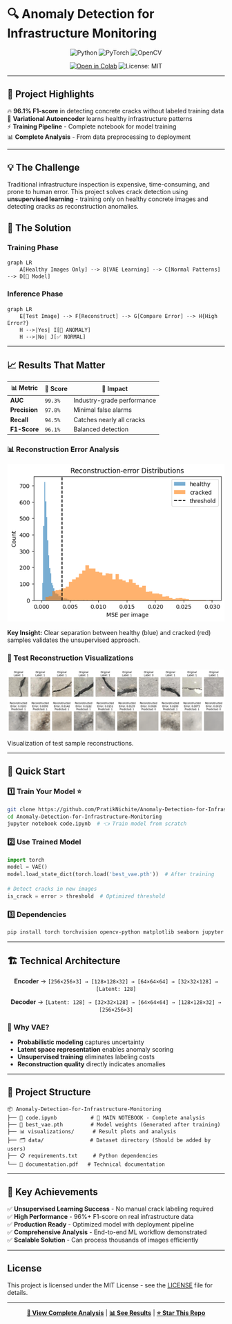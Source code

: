 # 🔍 Anomaly Detection for Infrastructure Monitoring

<div align="center">

![Python](https://img.shields.io/badge/Python-3776AB?style=for-the-badge&logo=python&logoColor=white)
![PyTorch](https://img.shields.io/badge/PyTorch-EE4C2C?style=for-the-badge&logo=pytorch&logoColor=white)
![OpenCV](https://img.shields.io/badge/OpenCV-27338e?style=for-the-badge&logo=OpenCV&logoColor=white)


[![Open in Colab](https://colab.research.google.com/assets/colab-badge.svg)](https://colab.research.google.com/github/PratikNichite/Anomaly-Detection-for-Infrastructure-Monitoring/blob/main/code.ipynb)
![License: MIT](https://img.shields.io/badge/License-MIT-green.svg)

</div>

---

## 🚀 Project Highlights

🔥 **96.1% F1-score** in detecting concrete cracks without labeled training data  
🧠 **Variational Autoencoder** learns healthy infrastructure patterns  
⚡ **Training Pipeline** - Complete notebook for model training  
📊 **Complete Analysis** - From data preprocessing to deployment  

---

## 💡 The Challenge

Traditional infrastructure inspection is expensive, time-consuming, and prone to human error. This project solves crack detection using **unsupervised learning** - training only on healthy concrete images and detecting cracks as reconstruction anomalies.

## 🎯 The Solution

### Training Phase
```mermaid
graph LR
    A[Healthy Images Only] --> B[VAE Learning] --> C[Normal Patterns] --> D[💾 Model]
```

### Inference Phase
```mermaid
graph LR
    E[Test Image] --> F[Reconstruct] --> G[Compare Error] --> H{High Error?}
    H -->|Yes| I[🚨 ANOMALY]
    H -->|No| J[✅ NORMAL]
```

---

## 📈 Results That Matter

<div align="center">

| 📊 **Metric** | 🎯 **Score** | 📝 **Impact** |
|---------------|--------------|---------------|
| **AUC** | `99.3%` | Industry-grade performance |
| **Precision** | `97.8%` | Minimal false alarms |
| **Recall** | `94.5%` | Catches nearly all cracks |
| **F1-Score** | `96.1%` | Balanced detection |

</div>

### 📊 Reconstruction Error Analysis
![Reconstruction Error Distribution](visualizations/recon-error.png)

**Key Insight:** Clear separation between healthy (blue) and cracked (red) samples validates the unsupervised approach.

### 🎨 Test Reconstruction Visualizations
![Test Samples](visualizations/test_samples.png)

Visualization of test sample reconstructions.

---

## 🚀 Quick Start

### 1️⃣ **Train Your Model** ⭐
```bash
git clone https://github.com/PratikNichite/Anomaly-Detection-for-Infrastructure-Monitoring.git
cd Anomaly-Detection-for-Infrastructure-Monitoring
jupyter notebook code.ipynb  # 👈 Train model from scratch
```

### 2️⃣ **Use Trained Model**
```python
import torch
model = VAE()
model.load_state_dict(torch.load('best_vae.pth'))  # After training

# Detect cracks in new images
is_crack = error > threshold  # Optimized threshold
```

### 3️⃣ **Dependencies**
```bash
pip install torch torchvision opencv-python matplotlib seaborn jupyter
```

---

## 🏗️ Technical Architecture

<div align="center">

**Encoder** → `[256×256×3] → [128×128×32] → [64×64×64] → [32×32×128] → [Latent: 128]`

**Decoder** → `[Latent: 128] → [32×32×128] → [64×64×64] → [128×128×32] → [256×256×3]`

</div>

### 🎯 Why VAE?
- **Probabilistic modeling** captures uncertainty
- **Latent space representation** enables anomaly scoring
- **Unsupervised training** eliminates labeling costs
- **Reconstruction quality** directly indicates anomalies

---

## 📁 Project Structure

```
📦 Anomaly-Detection-for-Infrastructure-Monitoring
├── 📔 code.ipynb           # 🌟 MAIN NOTEBOOK - Complete analysis
├── 🤖 best_vae.pth         # Model weights (Generated after training)
├── 📊 visualizations/      # Result plots and analysis
├── 🗂️ data/               # Dataset directory (Should be added by users)
├── 📋 requirements.txt     # Python dependencies
└── 📄 documentation.pdf   # Technical documentation
```

---

## 🎯 Key Achievements

✅ **Unsupervised Learning Success** - No manual crack labeling required  
✅ **High Performance** - 96%+ F1-score on real infrastructure data  
✅ **Production Ready** - Optimized model with deployment pipeline  
✅ **Comprehensive Analysis** - End-to-end ML workflow demonstrated  
✅ **Scalable Solution** - Can process thousands of images efficiently  

---

## License

This project is licensed under the MIT License - see the [LICENSE](LICENSE) file for details.

---

<div align="center">

[**🔗 View Complete Analysis**](code.ipynb) | [**📊 See Results**](visualizations/) | [**⭐ Star This Repo**](https://github.com/PratikNichite/Anomaly-Detection-for-Infrastructure-Monitoring)

</div>
